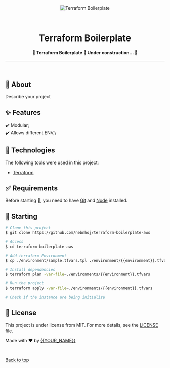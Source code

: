<div align="center" id="top"> 
  <img src="./.github/app.gif" alt="Terraform Boilerplate" />

  &#xa0;

  <!-- <a href="https://bciinfra.netlify.app">Demo</a> -->
</div>

<h1 align="center">Terraform Boilerplate</h1>

<!-- Status -->

<h4 align="center"> 
	🚧  Terraform Boilerplate 🚀 Under construction...  🚧
</h4> 
<hr>
<br>

## :dart: About ##

Describe your project

## :sparkles: Features ##

:heavy_check_mark: Modular;\
:heavy_check_mark: Allows different ENV;\

## :rocket: Technologies ##

The following tools were used in this project:

- [Terraform](https://expo.io/)

## :white_check_mark: Requirements ##

Before starting :checkered_flag:, you need to have [Git](https://git-scm.com) and [Node](https://nodejs.org/en/) installed.

## :checkered_flag: Starting ##

```bash
# Clone this project
$ git clone https://github.com/nebnhoj/terraform-boilerplate-aws

# Access
$ cd terraform-boilerplate-aws

# Add terraform Environment
$ cp ./environment/sample.tfvars.tpl ./environment/{{environment}}.tfvars

# Install dependencies
$ terraform plan -var-file=./environments/{{environment}}.tfvars

# Run the project
$ terraform apply -var-file=./environments/{{environment}}.tfvars

# Check if the instance are being initialize
```

## :memo: License ##

This project is under license from MIT. For more details, see the [LICENSE](LICENSE.md) file.


Made with :heart: by <a href="https://github.com/{{YOUR_GITHUB_USERNAME}}" target="_blank">{{YOUR_NAME}}</a>

&#xa0;

<a href="#top">Back to top</a>
